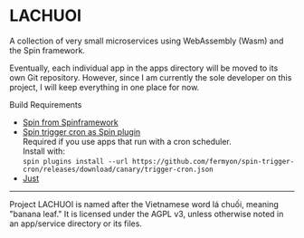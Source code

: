 # LACHUOI  

A collection of very small microservices using WebAssembly (Wasm) and the Spin framework.

Eventually, each individual app in the apps directory will be moved to its own Git repository.
However, since I am currently the sole developer on this project, I will keep everything in one place for now.

Build Requirements
- [Spin from Spinframework](https://github.com/spinframework/spin)
- [Spin trigger cron as Spin plugin](https://github.com/spinframework/spin-trigger-cron)  
  Required if you use apps that run with a cron scheduler.  
  Install with:  
    `spin plugins install --url https://github.com/fermyon/spin-trigger-cron/releases/download/canary/trigger-cron.json`
- [Just](https://github.com/casey/just)  
---
Project LACHUOI is named after the Vietnamese word lá chuối, meaning "banana leaf."
It is licensed under the AGPL v3, unless otherwise noted in an app/service directory or its files.
